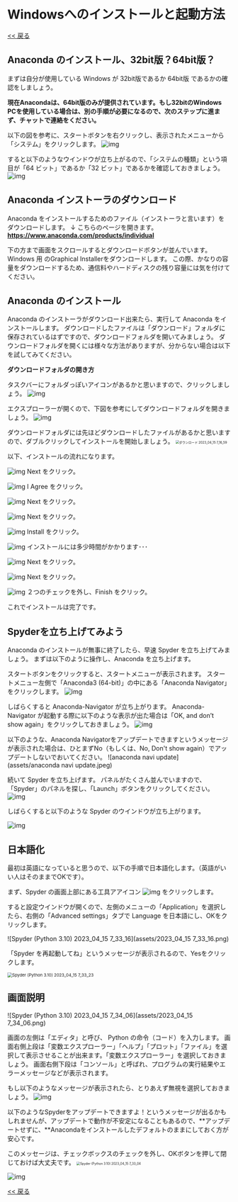 # Windowsへのインストールと起動方法

[<< 戻る](../)

## Anaconda のインストール、32bit版？64bit版？

まずは自分が使用している Windows が 32bit版であるか 64bit版 であるかの確認をしましょう。

**現在Anacondaは、64bit版のみが提供されています。もし32bitのWindows PCを使用している場合は、別の手順が必要になるので、次のステップに進まず、チャットで連絡をください。**

以下の図を参考に、スタートボタンを右クリックし、表示されたメニューから「システム」をクリックします。
![img](assets/image16.png)




すると以下のようなウインドウが立ち上がるので、「システムの種類」という項目が「64 ビット」であるか「32 ビット」であるかを確認しておきましょう。
![img](assets/image10.png)





## Anaconda インストーラのダウンロード

Anaconda をインストールするためのファイル（インストーラと言います）をダウンロードします。
↓ こちらのページを開きます。
**https://www.anaconda.com/products/individual**

下の方まで画面をスクロールするとダウンロードボタンが並んでいます。Windows 用 のGraphical Installerをダウンロードします。
この際、かなりの容量をダウンロードするため、通信料やハードディスクの残り容量には気を付けてください。






## Anaconda のインストール

Anaconda のインストーラがダウンロード出来たら、実行して Anaconda をインストールします。
ダウンロードしたファイルは「ダウンロード」フォルダに保存されているはずですので、ダウンロードフォルダを開いてみましょう。
ダウンロードフォルダを開くには様々な方法がありますが、分からない場合は以下を試してみてください。

**ダウンロードフォルダの開き方**

タスクバーにフォルダっぽいアイコンがあるかと思いますので、クリックしましょう。 ![img](assets/image20.png)

エクスプローラーが開くので、下図を参考にしてダウンロードフォルダを開きましょう。 
![img](assets/image19.png) 



ダウンロードフォルダには先ほどダウンロードしたファイルがあるかと思いますので、ダブルクリックしてインストールを開始しましょう。
<img src="assets/ダウンロード 2023_04_15 7_16_59.png" alt="ダウンロード 2023_04_15 7_16_59" style="zoom:50%;" />


以下、インストールの流れになります。

![img](assets/image9.png)
Next をクリック。



![img](assets/image18.png)
I Agree をクリック。



![img](assets/image3.png)
Next をクリック。



![img](assets/image11.png)
Next をクリック。



![img](assets/image12.png)
Install をクリック。



![img](assets/image21.png)
インストールには多少時間がかかります･･･



![img](assets/image8.png)
Next をクリック。



![img](assets/image5.png)
Next をクリック。



![img](assets/image2.png)
２つのチェックを外し、Finish をクリック。



これでインストールは完了です。



## Spyderを立ち上げてみよう


Anaconda のインストールが無事に終了したら、早速 Spyder を立ち上げてみましょう。
まずは以下のように操作し、Anaconda を立ち上げます。



スタートボタンをクリックすると、スタートメニューが表示されます。
スタートメニュー左側で「Anaconda3 (64-bit)」の中にある「Anaconda Navigator」をクリックします。
![img](assets/image17.png)



しばらくすると Anaconda-Navigator が立ち上がります。
Anaconda-Navigator が起動する際に以下のような表示が出た場合は「OK, and don’t show again」をクリックしておきましょう。
![img](assets/image1.png)



以下のような、Anaconda Navigatorをアップデートできますというメッセージが表示された場合は、ひとまずNo（もしくは、No, Don't show again）でアップデートしないでおいてください。
![anaconda navi update](assets/anaconda navi update.jpeg)



続いて Spyder を立ち上げます。
パネルがたくさん並んでいますので、「Spyder」のパネルを探し、「Launch」ボタンをクリックしてください。
![img](assets/image14.png)



しばらくすると以下のような Spyder のウインドウが立ち上がります。

![img](assets/image7.png)



## 日本語化

最初は英語になっていると思うので、以下の手順で日本語化します。（英語がいい人はそのままでOKです）。


まず、Spyder の画面上部にある工具アアイコン ![img](assets/image9-1513220.png) をクリックします。

すると設定ウインドウが開くので、左側のメニューの「Application」を選択したら、右側の「Advanced settings」タブで Language を日本語にし、OKをクリックします。

![Spyder (Python 3.10) 2023_04_15 7_33_16](assets/2023_04_15 7_33_16.png)



「Spyder を再起動してね」というメッセージが表示されるので、Yesをクリックします。

<img src="assets/2023_04_15 7_33_23.png" alt="Spyder (Python 3.10) 2023_04_15 7_33_23" style="zoom: 67%;" />



## 画面説明

![Spyder (Python 3.10) 2023_04_15 7_34_06](assets/2023_04_15 7_34_06.png)

画面の左側は「エディタ」と呼び、 Python の命令（コード）を入力します。
画面右側上段は「変数エクスプローラー」「ヘルプ」「プロット」「ファイル」を選択して表示させることが出来ます。「変数エクスプローラー」を選択しておきましょう。
画面右側下段は「コンソール」と呼ばれ、プログラムの実行結果やエラーメッセージなどが表示されます。



もし以下のようなメッセージが表示されたら、とりあえず無視を選択しておきましょう。
![img](assets/image4.png)



以下のようなSpyderをアップデートできますよ！というメッセージが出るかもしれませんが、アップデートで動作が不安定になることもあるので、**アップデートせずに、**Anacondaをインストールしたデフォルトのままにしておく方が安心です。

このメッセージは、チェックボックスのチェックを外し、OKボタンを押して閉じておけば大丈夫です。
<img src="assets/2023_04_15 7_33_04-1513505.png" alt="Spyder (Python 3.10) 2023_04_15 7_33_04" style="zoom:50%;" />

![img](assets/update.png)




[<< 戻る](../)